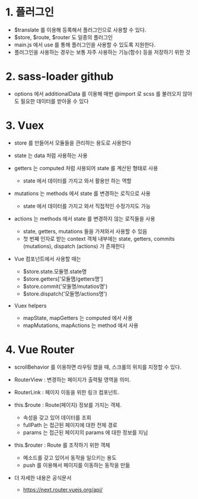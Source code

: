 # 1. 플러그인

- $translate 를 이용해 등록해서 플러그인으로 사용할 수 있다.
- $store, $route, $router 도 일종의 플러그인
- main.js 에서 use 를 통해 플러그인을 사용할 수 있도록 지원한다.
- 플러그인을 사용하는 경우는 보통 자주 사용하는 기능(함수) 등을 저장하기 위한 것

# 2. sass-loader github

- options 에서 additionalData 를 이용해 매번 @import 로 scss 를 불러오지 않아도 필요한 데이터를 받아올 수 있다

# 3. Vuex

- store 를 만들어서 모듈들을 관리하는 용도로 사용한다
- state 는 data 처럼 사용하는 사용
- getters 는 computed 처럼 사용되어 state 를 계산된 형태로 사용
  - state 에서 데이터를 가지고 와서 활용만 하는 역할
- mutations 는 methods 에서 state 를 변경하는 로직으로 사용
  - state 에서 데이터를 가지고 와서 직접적인 수정가지도 가능
- actions 는 methods 에서 state 를 변경하지 않는 로직들을 사용
  - state, getters, mutations 들을 가져와서 사용할 수 있음
  - 첫 번째 인자로 받는 context 객체 내부에는 state, getters, commits (mutations), dispatch (actions) 가 존재한다
- Vue 컴포넌트에서 사용할 때는
  - $store.state.모듈명.state명
  - $store.getters['모듈몀/getters명']
  - $store.commit('모둘명/mutatios명')
  - $store.dispatch('모둘명/actions명')
- Vuex helpers

  - mapState, mapGetters 는 computed 에서 사용
  - mapMutations, mapActions 는 method 에서 사용

# 4. Vue Router

- scrollBehavior 를 이용하면 라우팅 했을 때, 스크롤의 위치를 지정할 수 있다.
- RouterView : 변경하는 페이지가 출력될 영역을 의미.
- RouterLink : 페이지 이동을 위한 링크 컴포넌트.

- this.$route : Route(페이지) 정보를 가지는 객체.
  - 속성을 갖고 있어 데이터를 조회
  - fullPath 는 접근된 페이지에 대한 전체 경로
  - params 는 접근된 페이지의 params 에 대한 정보를 지님
- this.$router : Route 를 조작하기 위한 객체
  - 메소드를 갖고 있어서 동작을 일으키는 용도
  - push 를 이용해서 페이지를 이동하는 동작을 만듦
- 더 자세한 내용은 공식문서
  - https://next.router.vuejs.org/api/
